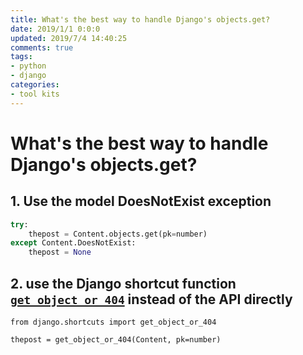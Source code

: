 ```yaml
---
title: What's the best way to handle Django's objects.get?
date: 2019/1/1 0:0:0
updated: 2019/7/4 14:40:25
comments: true
tags:
- python
- django
categories:
- tool kits
---
```



# What's the best way to handle Django's objects.get?

## 1. Use the model DoesNotExist exception

```python
try:
    thepost = Content.objects.get(pk=number)
except Content.DoesNotExist:
    thepost = None
```



##  2. use the Django shortcut function [`get_object_or_404`](https://docs.djangoproject.com/en/stable/topics/http/shortcuts/#get-object-or-404) instead of the API directly

```
from django.shortcuts import get_object_or_404

thepost = get_object_or_404(Content, pk=number)
```